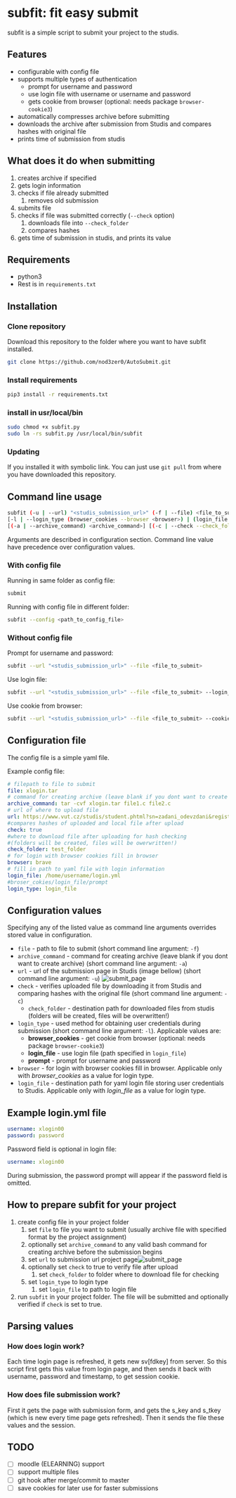# subfit: fit easy submit

subfit is a simple script to submit your project to the studis.

## Features

- configurable with config file
- supports multiple types of authentication
  - prompt for username and password
  - use login file with username or username and password
  - gets cookie from browser (optional: needs package `browser-cookie3`)
- automatically compresses archive before submitting
- downloads the archive after submission from Studis and compares hashes with original file 
- prints time of submission from studis

## What does it do when submitting

1. creates archive if specified
2. gets login information
3. checks if file already submitted
   1. removes old submission
4. submits file
5. checks if file was submitted correctly (`--check` option)
   1. downloads file into `--check_folder`
   2. compares hashes
6. gets time of submission in studis, and prints its value

## Requirements

- python3
- Rest is in `requirements.txt`

## Installation

### Clone repository

Download this repository to the folder where you want to have subfit installed.

```bash
git clone https://github.com/nod3zer0/AutoSubmit.git
```

### Install requirements

```bash
pip3 install -r requirements.txt
```

### install in usr/local/bin

```bash
sudo chmod +x subfit.py
sudo ln -rs subfit.py /usr/local/bin/subfit   
```

### Updating

If you installed it with symbolic link. You can just use `git pull` from where you have downloaded this repository.

## Command line usage

```bash
subfit (-u | --url) "<studis_submission_url>" (-f | --file) <file_to_submit>
[-l | --login_type (browser_cookies --browser <browser>) | (login_file --login_file <path_to_login_file>) | prompt)]
[(-a | --archive_command) <archive_command>] [(-c | --check --check_folder <path_to_check_folder)]
```

Arguments are described in configuration section. Command line value have precedence over configuration values.

### With config file

Running in same folder as config file:

```bash
submit
```

Running with config file in different folder:

```bash
subfit --config <path_to_config_file>
```

### Without config file

Prompt for username and password:

```bash
subfit --url "<studis_submission_url>" --file <file_to_submit>
```

Use login file:

```bash
subfit --url "<studis_submission_url>" --file <file_to_submit> --login_file <login_file>
```

Use cookie from browser:

```bash
subfit --url "<studis_submission_url>" --file <file_to_submit> --cookie <cookie_name>
```

## Configuration file

The config file is a simple yaml file.

Example config file:

```yaml
# filepath to file to submit
file: xlogin.tar
# command for creating archive (leave blank if you dont want to create archive)
archive_command: tar -cvf xlogin.tar file1.c file2.c
# url of where to upload file
url: https://www.vut.cz/studis/student.phtml?sn=zadani_odevzdani&registrace_zadani_id=971964&apid=268279
#compares hashes of uploaded and local file after upload
check: true
#where to download file after uploading for hash checking
#(folders will be created, files will be owerwritten!)
check_folder: test_folder
# for login with browser cookies fill in browser
browser: brave
# fill in path to yaml file with login information
login_file: /home/username/login.yml
#broser_cokies/login_file/prompt
login_type: login_file
```

## Configuration values

Specifying any of the listed value as command line arguments overrides stored value in configuration.

- `file` - path to file to submit (short command line argument: `-f`)
- `archive_command` - command for creating archive (leave blank if you dont want to create archive) (short command line argument: `-a`)
- `url` - url of the submission page in Studis (image bellow) (short command line argument: `-u`) ![submit_page](./docs/img/submit_page.png)
- `check` - verifies uploaded file by downloading it from Studis and comparing hashes with the original file (short command line argument: `-c`)
  - `check_folder` - destination path for downloaded files from studis (folders will be created, files will be overwritten!)
- `login_type` - used method for obtaining user credentials during submission (short command line argument: `-l`). Applicable values are:
  - **browser_cookies** - get cookie from browser (optional: needs package `browser-cookie3`)
  - **login_file** - use login file (path specified in `login_file`)
  - **prompt** - prompt for username and password
- `browser` - for login with browser cookies fill in browser. Applicable only with *browser_cookies* as a value for login type.
- `login_file` - destination path for yaml login file storing user credentials to Studis. Applicable only with *login_file* as a value for login type.

## Example login.yml file

```yaml
username: xlogin00
password: password
```

Password field is optional in login file:

```yaml
username: xlogin00
```

During submission, the password prompt will appear if the password field is omitted.

## How to prepare subfit for your project

1. create config file in your project folder
   1. set `file` to file you want to submit (usually archive file with specified format by the  project assignment)
   2. optionally set `archive_command` to any valid bash command for creating archive before the submission begins
   3. set `url` to submission url project page![submit_page](./docs/img/submit_page.png)
   4. optionally set `check` to true to verify file after upload
      1. set `check_folder` to folder where to download file for checking
   5. set `login_type` to login type
      1. set `login_file` to path to login file
2. run `subfit` in your project folder. The file will be submitted and optionally verified if `check` is set to true.

## Parsing values

### How does login work?

Each time login page is refreshed, it gets new sv[fdkey] from server. So this script first gets this value from login page, and then sends it back with username, password and timestamp, to get session cookie.

### How does file submission work?

First it gets the page with submission form, and gets the s_key and s_tkey (which is new every time page gets refreshed). Then it sends the file these values and the session.

## TODO

- [ ] moodle (ELEARNING) support
- [ ] support multiple files
- [ ] git hook after merge/commit to master
- [ ] save cookies for later use for faster submissions
